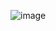 ![image](https://user-images.githubusercontent.com/53283478/74203347-df6b0580-4ca1-11ea-92dd-4663d691027a.png)
